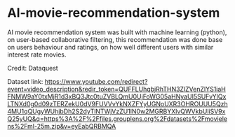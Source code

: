 # AI-movie-recommendation-system

AI movie recommendation system was built with machine learning (python), on user-based collaborative filtering, this recommendation was done base on users behaviour and ratings, on how well different users with similar interest rate movies.

Credit: Dataquest

Dataset link: https://www.youtube.com/redirect?event=video_description&redir_token=QUFFLUhqbjRhTHN3ZlZVenZlYS1iaHFNMW9aY0txMjR1d3xBQ3Jtc0tuZVBLQmU0UjFoWG05aHNyaUI5SUFvYlQxLTNXd0g0d09zTERZekU0dV9FUVVvYkNXZFYyUGNoUXR3OHROUUU5Qzh4MU1qQUgyWUhjbDh2S2dyTlNTWjVzZU1lN0w2MGRBYXlvQWVkbUliSV9xQ25yUQ&q=https%3A%2F%2Ffiles.grouplens.org%2Fdatasets%2Fmovielens%2Fml-25m.zip&v=eyEabQRBMQA
